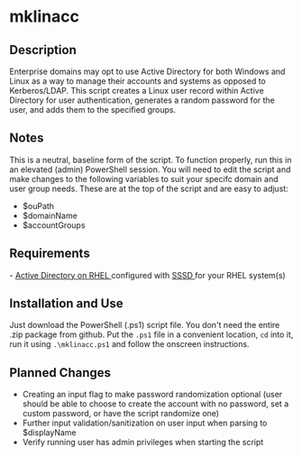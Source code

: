 # mklinacc
<h2>Description</h2>
Enterprise domains may opt to use Active Directory for both Windows and Linux as a way to manage their accounts and systems as opposed to Kerberos/LDAP. This script creates a Linux user record within Active Directory for user authentication, generates a random password for the user, and adds them to the specified groups.

<h2>Notes</h2>
This is a neutral, baseline form of the script. To function properly, run this in an elevated (admin) PowerShell session. You will need to edit the script and make changes to the following variables to suit your specifc domain and user group needs. These are at the top of the script and are easy to adjust:

- $ouPath
- $domainName
- $accountGroups

<h2>Requirements</h2>
- <a href = "https://access.redhat.com/documentation/en-us/red_hat_enterprise_linux/8/html/integrating_rhel_systems_directly_with_windows_active_directory/connecting-rhel-systems-directly-to-ad-using-sssd_integrating-rhel-systems-directly-with-active-directory"> Active Directory on RHEL </a> configured with <a href= "https://access.redhat.com/documentation/en-us/red_hat_enterprise_linux/8/html/configuring_authentication_and_authorization_in_rhel/understanding-sssd-and-its-benefits_configuring-authentication-and-authorization-in-rhel"> SSSD </a> for your RHEL system(s) 

<h2>Installation and Use</h2>
Just download the PowerShell (.ps1) script file. You don't need the entire .zip package from github. Put the <code>.ps1</code> file in a convenient location, <code>cd</code> into it, run it using <code>.\mklinacc.ps1</code> and follow the onscreen instructions.

<h2>Planned Changes</h2>

- Creating an input flag to make password randomization optional (user should be able to choose to create the account with no password, set a custom password, or have the script randomize one)
- Further input validation/sanitization on user input when parsing to $displayName
- Verify running user has admin privileges when starting the script
